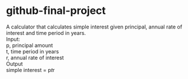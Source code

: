 # github-final-project

A calculator that calculates simple interest given principal, annual rate of interest and time period in years. <br />
Input:   <br />
   p, principal amount <br />
   t, time period in years <br />
   r, annual rate of interest <br />
Output   <br />
   simple interest = p*t*r   <br />
 
